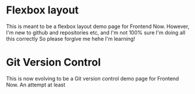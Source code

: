 # Flexbox layout 
This is meant to be a flexbox layout demo page for Frontend Now.
However, I'm new to github and repositories etc, and I'm not 100% sure I'm doing all this correctly
So please forgive me hehe
I'm learning!


# Git Version Control
This is now evolving to be a Git version control demo page for Frontend Now. An attempt at least

